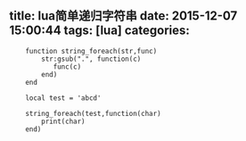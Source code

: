 title: lua简单递归字符串
date: 2015-12-07 15:00:44
tags: [lua]
categories: 
---

~~~
	function string_foreach(str,func)
	    str:gsub(".", function(c)
	       func(c)
	    end)
	end

	local test = 'abcd'
	
	string_foreach(test,function(char)
		print(char)
	end)
~~~
